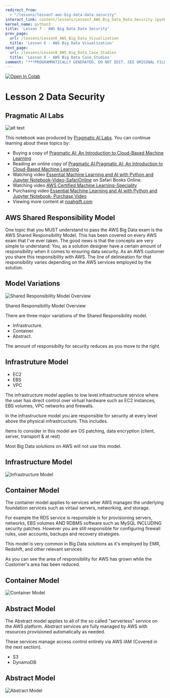 ```yaml
---
redirect_from:
  - "/lessons/lesson7-aws-big-data-data-security"
interact_link: content/lessons/Lesson7_AWS_Big_Data_Data_Security.ipynb
kernel_name: python3
title: 'Lesson 7 - AWS Big Data Data Security'
prev_page:
  url: /lessons/Lesson6_AWS_Big_Data_Visualization
  title: 'Lesson 6 - AWS Big Data Visualization'
next_page:
  url: /lessons/Lesson8_AWS_Big_Data_Case_Studies
  title: 'Lesson 8 - AWS Big Data Case Studies'
comment: "***PROGRAMMATICALLY GENERATED, DO NOT EDIT. SEE ORIGINAL FILES IN /content***"
---
```


<a href="https://colab.research.google.com/github/paiml/awsbigdata/blob/master/Lesson7_AWS_Big_Data_Data_Security.ipynb" target="_parent"><img src="https://colab.research.google.com/assets/colab-badge.svg" alt="Open In Colab"/></a>

# Lesson 2 Data Security

## Pragmatic AI Labs



![alt text](https://paiml.com/images/logo_with_slogan_white_background.png)

This notebook was produced by [Pragmatic AI Labs](https://paiml.com/).  You can continue learning about these topics by:

*   Buying a copy of [Pragmatic AI: An Introduction to Cloud-Based Machine Learning](http://www.informit.com/store/pragmatic-ai-an-introduction-to-cloud-based-machine-9780134863917)
*   Reading an online copy of [Pragmatic AI:Pragmatic AI: An Introduction to Cloud-Based Machine Learning](https://www.safaribooksonline.com/library/view/pragmatic-ai-an/9780134863924/)
*  Watching video [Essential Machine Learning and AI with Python and Jupyter Notebook-Video-SafariOnline](https://www.safaribooksonline.com/videos/essential-machine-learning/9780135261118) on Safari Books Online.
* Watching video [AWS Certified Machine Learning-Speciality](https://learning.oreilly.com/videos/aws-certified-machine/9780135556597)
* Purchasing video [Essential Machine Learning and AI with Python and Jupyter Notebook- Purchase Video](http://www.informit.com/store/essential-machine-learning-and-ai-with-python-and-jupyter-9780135261095)
*   Viewing more content at [noahgift.com](https://noahgift.com/)


## AWS Shared Responsibility Model

One topic that you MUST understand to pass the AWS Big Data exam is the AWS Shared Responsibility Model.  This has been covered on every AWS exam that I've ever taken.  The good news is that the concepts are very simple to understand:  You, as a solution designer have a certain amount of responsibility when it comes to ensuring data security.  As an AWS customer you share this responsibility with AWS.  The line of delinieation for that responsibility varies depending on the AWS services employed by the solution.

## Model Variations
![Shared Responsibility Model Overview][Shared Responsibility Model Overview]

[Shared Responsibility Model Overview]: https://user-images.githubusercontent.com/39421615/54854935-c20c0200-4cb1-11e9-8558-2b580c2b40d4.jpg

Shared Responsibility Model Overview

There are three major variations of the Shared Responsibility model.
* Infrastructure.
* Container.
* Abstract.

The amount of responsibilty for security reduces as you move to the right.

## Infrastruture Model
* EC2
* EBS
* VPC

The infrastructure model applies to low level infrastructure service where the user has direct control over virtual hardware such as EC2 instances, EBS volumes, VPC networks and firewalls.

In the infrastructure model you are responsible for security at every level above the physical infrastrcucture.
This includes.

Items to consider in this model are OS patching, data encryption (client, server, transport & at rest)

Most Big Data solutions on AWS will not use this model.

## Infrastructure Model
![Infrastructure Model][Infrastructure Model]

[Infrastructure Model]: https://user-images.githubusercontent.com/39421615/54853999-aa7f4a00-4cae-11e9-8c77-a8d3b4f78f3d.jpg


## Container Model

The container model applies to services wher AWS manages the underlying foundation services such as virtaul servers, networking, and storage.

For example the RDS service is responsible is for provisioning servers, networks, EBS volumes AND RDBMS software such as MySQL INCLUDING security patches.  However you are still responsible for configuring firewall rules, user accounts, backups and recovery strategies.

This model is very common in Big Data solutions as it's employed by EMR, Redshift, and other relevant services

As you can see the area of responsibility for AWS has grown while the Customer's area has been reduced.

## Container Model
![Container Model](https://user-images.githubusercontent.com/39421615/54854210-748e9580-4caf-11e9-9b9a-9461e245f3c6.jpg)

## Abstract Model


The Abstract model applies to all of the so called "serverless" service on the AWS platform.  Abstract services are fully managed by AWS with resources provisioned automatically as needed.

These services manage access control entirely via AWS IAM (Covered in the next section).


* S3
* DynamoDB

## Abstract Model
![Abstract Model](https://user-images.githubusercontent.com/39421615/54854001-af43fe00-4cae-11e9-904f-5b0ad0eeca1d.jpg)
